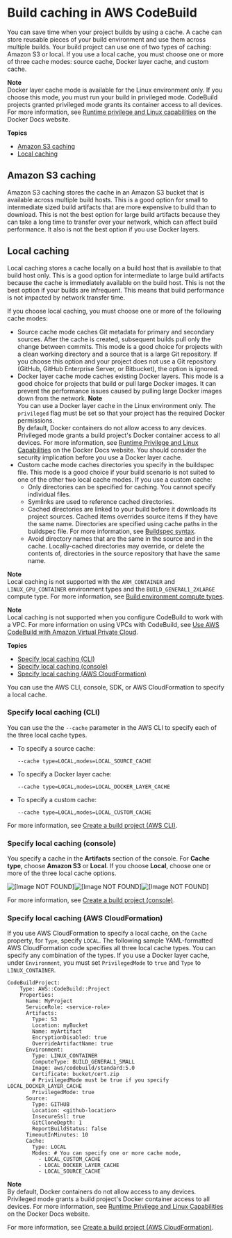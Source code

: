 # Build caching in AWS CodeBuild<a name="build-caching"></a>

You can save time when your project builds by using a cache\. A cache can store reusable pieces of your build environment and use them across multiple builds\. Your build project can use one of two types of caching: Amazon S3 or local\. If you use a local cache, you must choose one or more of three cache modes: source cache, Docker layer cache, and custom cache\. 

**Note**  
Docker layer cache mode is available for the Linux environment only\. If you choose this mode, you must run your build in privileged mode\. CodeBuild projects granted privileged mode grants its container access to all devices\. For more information, see [Runtime privilege and Linux capabilities](https://docs.docker.com/engine/reference/run/#runtime-privilege-and-linux-capabilities) on the Docker Docs website\.

**Topics**
+ [Amazon S3 caching](#caching-s3)
+ [Local caching](#caching-local)

## Amazon S3 caching<a name="caching-s3"></a>

Amazon S3 caching stores the cache in an Amazon S3 bucket that is available across multiple build hosts\. This is a good option for small to intermediate sized build artifacts that are more expensive to build than to download\. This is not the best option for large build artifacts because they can take a long time to transfer over your network, which can affect build performance\. It also is not the best option if you use Docker layers\. 

## Local caching<a name="caching-local"></a>

Local caching stores a cache locally on a build host that is available to that build host only\. This is a good option for intermediate to large build artifacts because the cache is immediately available on the build host\. This is not the best option if your builds are infrequent\. This means that build performance is not impacted by network transfer time\.

If you choose local caching, you must choose one or more of the following cache modes: 
+ Source cache mode caches Git metadata for primary and secondary sources\. After the cache is created, subsequent builds pull only the change between commits\. This mode is a good choice for projects with a clean working directory and a source that is a large Git repository\. If you choose this option and your project does not use a Git repository \(GitHub, GitHub Enterprise Server, or Bitbucket\), the option is ignored\. 
+ Docker layer cache mode caches existing Docker layers\. This mode is a good choice for projects that build or pull large Docker images\. It can prevent the performance issues caused by pulling large Docker images down from the network\. 
**Note**  
You can use a Docker layer cache in the Linux environment only\. 
The `privileged` flag must be set so that your project has the required Docker permissions\.   
By default, Docker containers do not allow access to any devices\. Privileged mode grants a build project's Docker container access to all devices\. For more information, see [Runtime Privilege and Linux Capabilities](https://docs.docker.com/engine/reference/run/#runtime-privilege-and-linux-capabilities) on the Docker Docs website\.
You should consider the security implication before you use a Docker layer cache\. 
+ Custom cache mode caches directories you specify in the buildspec file\. This mode is a good choice if your build scenario is not suited to one of the other two local cache modes\. If you use a custom cache: 
  + Only directories can be specified for caching\. You cannot specify individual files\. 
  + Symlinks are used to reference cached directories\. 
  + Cached directories are linked to your build before it downloads its project sources\. Cached items overrides source items if they have the same name\. Directories are specified using cache paths in the buildspec file\. For more information, see [Buildspec syntax](build-spec-ref.md#build-spec-ref-syntax)\. 
  + Avoid directory names that are the same in the source and in the cache\. Locally\-cached directories may override, or delete the contents of, directories in the source repository that have the same name\.

**Note**  
Local caching is not supported with the `ARM_CONTAINER` and `LINUX_GPU_CONTAINER` environment types and the `BUILD_GENERAL1_2XLARGE` compute type\. For more information, see [Build environment compute types](build-env-ref-compute-types.md)\.

**Note**  
Local caching is not supported when you configure CodeBuild to work with a VPC\. For more information on using VPCs with CodeBuild, see [Use AWS CodeBuild with Amazon Virtual Private Cloud](vpc-support.md)\.

**Topics**
+ [Specify local caching \(CLI\)](#caching-local-cli)
+ [Specify local caching \(console\)](#caching-local-console)
+ [Specify local caching \(AWS CloudFormation\)](#caching-local-cfn)

You can use the AWS CLI, console, SDK, or AWS CloudFormation to specify a local cache\. 

### Specify local caching \(CLI\)<a name="caching-local-cli"></a>

You can use the the `--cache` parameter in the AWS CLI to specify each of the three local cache types\. 
+ To specify a source cache: 

  ```
  --cache type=LOCAL,modes=LOCAL_SOURCE_CACHE
  ```
+ To specify a Docker layer cache: 

  ```
  --cache type=LOCAL,modes=LOCAL_DOCKER_LAYER_CACHE
  ```
+ To specify a custom cache: 

  ```
  --cache type=LOCAL,modes=LOCAL_CUSTOM_CACHE
  ```

For more information, see [Create a build project \(AWS CLI\)](create-project-cli.md)\.

### Specify local caching \(console\)<a name="caching-local-console"></a>

You specify a cache in the **Artifacts** section of the console\. For **Cache type**, choose **Amazon S3** or **Local**\. If you choose **Local**, choose one or more of the three local cache options\.

![\[Image NOT FOUND\]](http://docs.aws.amazon.com/codebuild/latest/userguide/images/local-cache.png)![\[Image NOT FOUND\]](http://docs.aws.amazon.com/codebuild/latest/userguide/)![\[Image NOT FOUND\]](http://docs.aws.amazon.com/codebuild/latest/userguide/)

For more information, see [Create a build project \(console\)](create-project-console.md)\.

### Specify local caching \(AWS CloudFormation\)<a name="caching-local-cfn"></a>

If you use AWS CloudFormation to specify a local cache, on the `Cache` property, for `Type`, specify `LOCAL`\. The following sample YAML\-formatted AWS CloudFormation code specifies all three local cache types\. You can specify any combination of the types\. If you use a Docker layer cache, under `Environment`, you must set `PrivilegedMode` to `true` and `Type` to `LINUX_CONTAINER`\. 

```
CodeBuildProject:
    Type: AWS::CodeBuild::Project
    Properties:
      Name: MyProject
      ServiceRole: <service-role>
      Artifacts:
        Type: S3
        Location: myBucket
        Name: myArtifact
        EncryptionDisabled: true
        OverrideArtifactName: true
      Environment:
        Type: LINUX_CONTAINER
        ComputeType: BUILD_GENERAL1_SMALL
        Image: aws/codebuild/standard:5.0
        Certificate: bucket/cert.zip
        # PrivilegedMode must be true if you specify LOCAL_DOCKER_LAYER_CACHE
        PrivilegedMode: true
      Source:
        Type: GITHUB
        Location: <github-location>
        InsecureSsl: true
        GitCloneDepth: 1
        ReportBuildStatus: false
      TimeoutInMinutes: 10
      Cache:
        Type: LOCAL
        Modes: # You can specify one or more cache mode, 
          - LOCAL_CUSTOM_CACHE
          - LOCAL_DOCKER_LAYER_CACHE
          - LOCAL_SOURCE_CACHE
```

**Note**  
By default, Docker containers do not allow access to any devices\. Privileged mode grants a build project's Docker container access to all devices\. For more information, see [Runtime Privilege and Linux Capabilities](https://docs.docker.com/engine/reference/run/#runtime-privilege-and-linux-capabilities) on the Docker Docs website\.

For more information, see [Create a build project \(AWS CloudFormation\)](create-project-cloud-formation.md)\.
